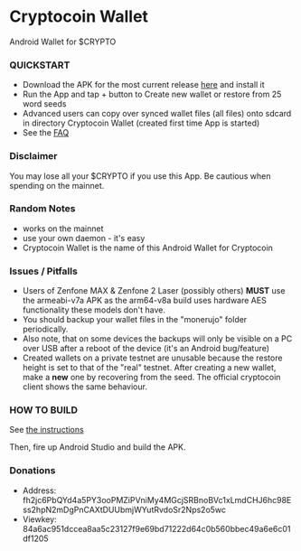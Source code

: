 # Cryptocoin Wallet
Android Wallet for $CRYPTO

### QUICKSTART
- Download the APK for the most current release [here](https://github.com/gonzothedev/crypto-android-wallet/releases/latest) and install it
- Run the App and tap + button to Create new wallet or restore from 25 word seeds
- Advanced users can copy over synced wallet files (all files) onto sdcard in directory Cryptocoin Wallet (created first time App is started)
- See the [FAQ](doc/FAQ.md)

### Disclaimer
You may lose all your $CRYPTO if you use this App. Be cautious when spending on the mainnet.

### Random Notes
- works on the mainnet
- use your own daemon - it's easy
- Cryptocoin Wallet is the name of this Android Wallet for Cryptocoin

### Issues / Pitfalls
- Users of Zenfone MAX & Zenfone 2 Laser (possibly others) **MUST** use the armeabi-v7a APK as the arm64-v8a build uses hardware AES
functionality these models don't have.
- You should backup your wallet files in the "monerujo" folder periodically.
- Also note, that on some devices the backups will only be visible on a PC over USB after a reboot of the device (it's an Android bug/feature)
- Created wallets on a private testnet are unusable because the restore height is set to that
of the "real" testnet.  After creating a new wallet, make a **new** one by recovering from the seed.
The official cryptocoin client shows the same behaviour.

### HOW TO BUILD

See [the instructions](doc/NEW-BUILD-Docs-Cryptocoin.md)

Then, fire up Android Studio and build the APK.

### Donations
- Address: fh2jc6PbQYd4a5PY3ooPMZiPVniMy4MGcjSRBnoBVc1xLmdCHJ6hc98Ess2hpN2mDgPnCAXtDUUbmjWYutRvdoSr2Nps2o5wc
- Viewkey: 84a6ac951dccea8aa5c23127f9e69bd71222d64c0b560bbec49a6e6c01df1205
